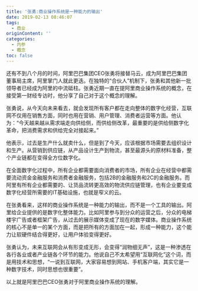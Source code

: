 ```yaml
---
title: '张勇:商业操作系统是一种能力的输出'
date: 2019-02-13 08:46:07
tags:
  - 商业
originContent: ''
categories:
  - 内参
  - 概念
toc: false
---
```

还有不到八个月的时间，阿里巴巴集团CEO张勇将接替马云，成为阿里巴巴集团董事局主席，阿里掌门人就此更迭。在独特的“合伙人”机制下，张勇和其他新一批领导者已经成为阿里的中流砥柱。张勇近期一直在提阿里商业操作系统的概念，在接受第一财经专访时，他分享了自己对于这个概念的理解。

张勇说，从今天向未来看去，就会发现所有客户都在走向整体的数字化经营，互联网不仅用在销售方面，同时也用在营销、用户管理、消费者运营等方面。他认为：“今天越来越从需求端走向供给侧，而供给侧改革，最重要的是供给侧数字化革命，把消费需求和供给完全对接起来。”

他表示，过去是生产什么就卖什么，但是到了今天，应该根据市场需要去组织设计和生产。从营销到供应链，从产品设计生产到物流，甚至最源头的原材料准备，整个产业链都在变得全方位数字化。

在全面数字化过程中，所有企业都需要面向消费者的市场，所有企业在经营中都需要流动资金金融服务和消费者金融服务，包括2B的金融服务和2C的金融服务。而阿里有所有企业都需要的、让货品流转更高效的物流供应链管理，也有企业要变成数字化经营所需要的IT基础设施，也就是窄义的云。

在张勇看来，这样的商业操作系统是一种能力的输出，而不是一个工具的输出。阿里给企业提供的是数字化整体能力。比如阿里参与到分众的运营之后，分众的电梯楼宇广告或者框架广告，从过去的展示媒体变成了现在的数字媒体。商业操作系统的核心不是单一的某个方面，而是把所有的方面加在一起，形成一种能力，这个能力让软硬件结合得更好，让用户体验变得更好。

张勇认为，未来互联网会从有形变成无形，会变得“润物细无声”，这是一种渗透在各行各业或者产业链各个环节的能力。他说自己不太希望用“互联网化”这个词，而是用技术和思想，“一说到互联网，大家容易想到网站、手机客户端，其实它是一种数字技术，同时思想也很重要”。

以上就是阿里巴巴CEO张勇对于阿里商业操作系统的理解。